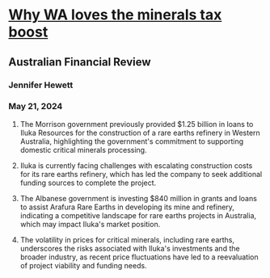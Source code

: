 # [Why WA loves the minerals tax boost](https://advance.lexis.com/api/document?collection=news&id=urn:contentItem:6C3C-S071-JD34-V0SW-00000-00&context=1519360)
## Australian Financial Review
### Jennifer Hewett
### May 21, 2024

1. The Morrison government previously provided $1.25 billion in loans to Iluka Resources for the construction of a rare earths refinery in Western Australia, highlighting the government's commitment to supporting domestic critical minerals processing.

2. Iluka is currently facing challenges with escalating construction costs for its rare earths refinery, which has led the company to seek additional funding sources to complete the project.

3. The Albanese government is investing $840 million in grants and loans to assist Arafura Rare Earths in developing its mine and refinery, indicating a competitive landscape for rare earths projects in Australia, which may impact Iluka's market position.

4. The volatility in prices for critical minerals, including rare earths, underscores the risks associated with Iluka's investments and the broader industry, as recent price fluctuations have led to a reevaluation of project viability and funding needs.